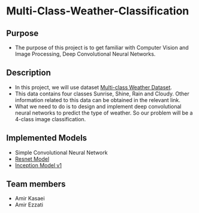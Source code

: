 # Multi-Class-Weather-Classification

## Purpose
- The purpose of this project is to get familiar with Computer Vision and Image Processing, Deep Convolutional Neural Networks.

## Description
- In this project, we will use dataset [Multi-class Weather Dataset](https://www.kaggle.com/datasets/pratik2901/multiclass-weather-dataset).
- This data contains four classes Sunrise, Shine, Rain and Cloudy. Other information related to this data can be obtained in the relevant link.
- What we need to do is to design and implement deep convolutional neural networks to predict the type of weather. So our problem will be a 4-class image classification.

## Implemented Models
- Simple Convolutional Neural Network  
- [Resnet Model](https://arxiv.org/pdf/1512.03385.pdf)
- [Inception Model v1](https://arxiv.org/pdf/1409.4842v1.pdf)

## Team members  
- Amir Kasaei
- Amir Ezzati   
